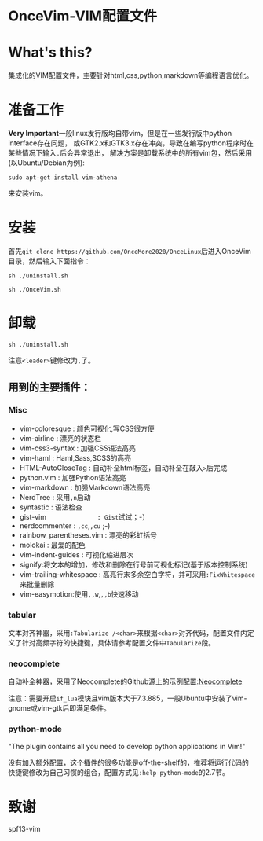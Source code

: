 OnceVim-VIM配置文件
=======
# What's this?
集成化的VIM配置文件，主要针对html,css,python,markdown等编程语言优化。

# 准备工作
**Very Important**一般linux发行版均自带vim，但是在一些发行版中python interface存在问题，
或GTK2.x和GTK3.x存在冲突，导致在编写python程序时在某些情况下输入`.`后会异常退出，
解决方案是卸载系统中的所有vim包，然后采用(以Ubuntu/Debian为例):

`sudo apt-get install vim-athena`

来安装vim。

# 安装
首先`git clone https://github.com/OnceMore2020/OnceLinux`后进入OnceVim目录，然后输入下面指令：

`sh ./uninstall.sh`

`sh ./OnceVim.sh`

# 卸载
`sh ./uninstall.sh`

注意`<leader>`键修改为`,`了。

## 用到的主要插件：

### Misc
* vim-coloresque          : 颜色可视化,写CSS很方便
* vim-airline             : 漂亮的状态栏
* vim-css3-syntax         : 加强CSS语法高亮
* vim-haml                : Haml,Sass,SCSS的高亮
* HTML-AutoCloseTag       : 自动补全html标签，自动补全在敲入`>`后完成
* python.vim              : 加强Python语法高亮
* vim-markdown            : 加强Markdown语法高亮
* NerdTree                : 采用`,n`启动
* syntastic               : 语法检查
* gist-vim `              : Gist`试试；-）
* nerdcommenter           : `,cc`,`,cu` ;-)
* rainbow_parentheses.vim : 漂亮的彩虹括号
* molokai                 : 最爱的配色
* vim-indent-guides       : 可视化缩进层次
* signify:将文本的增加，修改和删除在行号前可视化标记(基于版本控制系统)
* vim-trailing-whitespace : 高亮行末多余空白字符，并可采用`:FixWhitespace`来批量删除
* vim-easymotion:使用`,,w`,`,,b`快速移动



###  tabular
文本对齐神器，采用`:Tabularize /<char>`来根据`<char>`对齐代码，配置文件内定义了针对高频字符的快捷键，具体请参考配置文件中`Tabularize`段。

###  neocomplete
自动补全神器，采用了Neocomplete的Github源上的示例配置:[Neocomplete](https://github.com/Shougo/neocomplete.vim)

注意：需要开启`if_lua`模块且vim版本大于7.3.885，一般Ubuntu中安装了vim-gnome或vim-gtk后即满足条件。

### python-mode
"The plugin contains all you need to develop python applications in Vim!"

没有加入额外配置，这个插件的很多功能是off-the-shelf的，推荐将运行代码的快捷键修改为自己习惯的组合，配置方式见`:help python-mode`的2.7节。

# 致谢
spf13-vim
